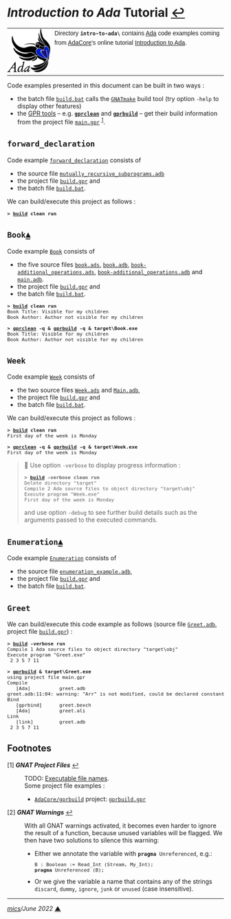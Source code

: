 # <span id="top"><i>Introduction to Ada</i> Tutorial</span> <span style="size:25%;"><a href="../README.md">↩</a></span>

<table style="font-family:Helvetica,Arial;font-size:14px;line-height:1.6;">
  <tr>
  <td style="border:0;padding:0 10px 0 0;min-width:100px;"><a href="https://www.adacore.com/" rel="external"><img style="border:0;" src="../docs/images/adamascot.png" width="100" alt="Ada project"/></a></td>
  <td style="border:0;padding:0;vertical-align:text-top;">
    Directory <strong><code>intro-to-ada\</code></strong> contains <a href="https://www.adacore.com/" rel="external">Ada</a> code examples coming from <a href="https://www.adacore.com/" rel="external">AdaCore</a>'s online tutorial <a href="https://learn.adacore.com/courses/intro-to-ada" rel="external">Introduction to Ada</a>.
  </td>
  </tr>
</table>

Code examples presented in this document can be built in two ways :
- the batch file [`build.bat`](./Week/build.bat) calls the [`GNATmake`](gnu_gnatmake) build tool (try option `-help` to display other features)
- the [GPR tools][gpr_tools] &ndash; e.g. [**`gprclean`**][gprclean_cli] and [**`gprbuild`**][gprbuild_cli] &ndash; get their build information from the project file [`main.gpr`](./Week/main.gpr) <sup id="anchor_01">[1](#footnote_01)</sup>.

## <span id="forward_declaration">`forward_declaration`</span>

Code example [`forward_declaration`](./ch03/forward_declaration/) consists of
- the source file [`mutually_recursive_subprograms.adb`](./ch03/forward_declaration/src/main/ada/mutually_recursive_subprograms.adb)
- the project file [`build.gpr`](./ch03/forward_declaration/build.gpr) and
- the batch file [`build.bat`](./ch03/forward_declaration/build.bat).

We can build/execute this project as follows :

<pre style="font-size:80%;">
<b>&gt; <a href="./ch03/forward_declaration/build.bat">build</a> clean run</b>
</pre>

## <span id="book">`Book`</span>[**&#x25B4;**](#top)

Code example [`Book`](./ch04/Book/) consists of
- the five source files [`book.ads`](./ch04/Book/src/main/ada/book.ads), [`book.adb`](./ch04/Book/src/main/ada/book.adb), [`book-additional_operations.ads`](./ch04/Book/src/main/ada/book-additional_operations.ads), [`book-additional_operations.adb`](./ch04/Book/src/main/ada/book-additional_operations.adb) and [`main.adb`](./ch04/Book/src/main/ada/main.adb).
- the project file [`build.gpr`](./ch04/Book/build.gpr) and
- the batch file [`build.bat`](./ch04/Book/build.bat).

<pre style="font-size:80%;">
<b>&gt; <a href="./ch04/Book/build.bat">build</a> clean run</b>
Book Title: Visible for my children
Book Author: Author not visible for my children
&nbsp;
<b>&gt; <a href="https://docs.adacore.com/gprbuild-docs/html/gprbuild_ug/companion_tools.html#cleaning-up-with-gprclean">gprclean</a> -q &amp; <a href="https://docs.adacore.com/gprbuild-docs/html/gprbuild_ug/building_with_gprbuild.html#command-line">gprbuild</a> -q &amp; target\Book.exe</b>
Book Title: Visible for my children
Book Author: Author not visible for my children
</pre>

## <span id="week">`Week`</span>

Code example [`Week`](./ch04/Week/) consists of
- the two source files [`Week.ads`](./ch04/Week/src/Week.ads) and [`Main.adb`](./ch04/Week/src/Main.adb),
- the project file [`build.gpr`](./ch04/Week/build.gpr) and
- the batch file [`build.bat`](./ch04/Week/build.bat).

We can build/execute this project as follows :

<pre style="font-size:80%;">
<b>&gt; <a href="./ch04/Week/build.bat">build</a> clean run</b>
First day of the week is Monday
&nbsp;
<b>&gt; <a href="https://docs.adacore.com/gprbuild-docs/html/gprbuild_ug/companion_tools.html#cleaning-up-with-gprclean">gprclean</a> -q &amp; <a href="https://docs.adacore.com/gprbuild-docs/html/gprbuild_ug/building_with_gprbuild.html#command-line">gprbuild</a> -q &amp; target\Week.exe</b>
First day of the week is Monday
</pre>

> **:mag_right:** Use option `-verbose` to display progress information :
> <pre style="font-size:80%;">
> <b>&gt; <a href="./ch04/Week/build.bat">build</a> -verbose clean run</b>
> Delete directory "target"
> Compile 2 Ada source files to object directory "target\obj"
> Execute program "Week.exe"
> First day of the week is Monday
> </pre>
> and use option `-debug` to see further build details such as the arguments passed to the executed commands.

## <span id="enumeration">`Enumeration`</span>[**&#x25B4;**](#top)

Code example [`Enumeration`](./ch05/Enumeration/) consists of
- the source file [`enumeration_example.adb`](./ch05/Enumeration/src/main/ada/enumeration_example.adb),
- the project file [`build.gpr`](./ch05/Enumeration/build.gpr) and
- the batch file [`build.bat`](./ch05/Enumeration/build.bat).

## <span id="greet">`Greet`</span>

We can build/execute this code example as follows (source file [`Greet.adb`](./ch07/Greet/src/main/ada/Greet.adb), project file [`build.gpr`](./ch07/Greet/build.gpr)) :

<pre style="font-size:80%;">
<b>&gt; <a href="./ch07/Greet/build.bat">build</a> -verbose run</b>
Compile 1 Ada source files to object directory "target\obj"
Execute program "Greet.exe"
 2 3 5 7 11
&nbsp;
<b>&gt; <a href="https://docs.adacore.com/gprbuild-docs/html/gprbuild_ug.html" rel="external">gprbuild</a> &amp; target\Greet.exe</b>
using project file main.gpr
Compile
   [Ada]          greet.adb
greet.adb:11:04: warning: "Arr" is not modified, could be declared constant [-gnatwk]
Bind
   [gprbind]      greet.bexch
   [Ada]          greet.ali
Link
   [link]         greet.adb
 2 3 5 7 11
</pre>

## <span id="footnotes">Footnotes</span>

<span id="footnote_01">[1]</span> ***GNAT Project Files*** [↩](#anchor_01)

<dl><dd>
TODO: <a href="https://docs.adacore.com/gprbuild-docs/html/gprbuild_ug/gnat_project_manager.html#executable-file-names">Executable file names</a>.
</dd>
<dd>
Some project file examples :
<ul><li><a href="https://github.com/AdaCore/gprbuild"><code>AdaCore/gprbuild</code></a> project: <a href="https://github.com/AdaCore/gprbuild/blob/master/gprbuild.gpr"><code>gprbuild.gpr</code></a></li>
</ul>
</dd></dl>

<span id="footnote_02">[2]</span> ***GNAT Warnings*** [↩](#anchor_02)

<dl><dd>
With all GNAT warnings activated, it becomes even harder to ignore the result of a function, because unused variables will be flagged. We then have two solutions to silence this warning:
<ul>
<li>Either we annotate the variable with <code><b>pragma</b> Unreferenced</code>, e.g.:
<pre style="font-size:80%;">
B : Boolean := Read_Int (Stream, My_Int);
<b>pragma</b> Unreferenced (B);
</pre></li>
<li>Or we give the variable a name that contains any of the strings <code>discard</code>, <code>dummy</code>, <code>ignore</code>, <code>junk</code> or <code>unused</code> (case insensitive).</li>
</ul>
</dd></dl>

***

*[mics](https://lampwww.epfl.ch/~michelou/)/June 2022* [**&#9650;**](#top)
<span id="bottom">&nbsp;</span>

<!-- link refs -->

[gnu_gnatmake]: https://gcc.gnu.org/onlinedocs/gnat_ugn/Building-with-gnatmake.html
[gpr_tools]: https://docs.adacore.com/gprbuild-docs/html/gprbuild_ug.html
[gprbuild_cli]: https://docs.adacore.com/gprbuild-docs/html/gprbuild_ug/building_with_gprbuild.html
[gprclean_cli]: https://docs.adacore.com/gprbuild-docs/html/gprbuild_ug/companion_tools.html#cleaning-up-with-gprclean
